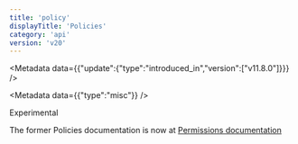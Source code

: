 ```yaml
---
title: 'policy'
displayTitle: 'Policies'
category: 'api'
version: 'v20'
---
```


<Metadata data={{"update":{"type":"introduced_in","version":["v11.8.0"]}}} />

<Metadata data={{"type":"misc"}} />

<Stability stability={1}>

Experimental

</Stability>

The former Policies documentation is now at [Permissions documentation][]

[Permissions documentation]: /api/v20/permissions#policies
